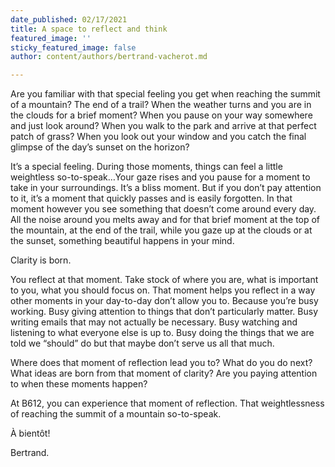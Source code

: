 ```yaml
---
date_published: 02/17/2021
title: A space to reflect and think
featured_image: ''
sticky_featured_image: false
author: content/authors/bertrand-vacherot.md

---
```

Are you familiar with that special feeling you get when reaching the summit of a mountain? The end of a trail? When the weather turns and you are in the clouds for a brief moment? When you pause on your way somewhere and just look around? When you walk to the park and arrive at that perfect patch of grass? When you look out your window and you catch the final glimpse of the day’s sunset on the horizon?

It’s a special feeling. During those moments, things can feel a little weightless so-to-speak…Your gaze rises and you pause for a moment to take in your surroundings. It’s a bliss moment. But if you don’t pay attention to it, it’s a moment that quickly passes and is easily forgotten. In that moment however you see something that doesn’t come around every day. All the noise around you melts away and for that brief moment at the top of the mountain, at the end of the trail, while you gaze up at the clouds or at the sunset, something beautiful happens in your mind.

Clarity is born.

You reflect at that moment. Take stock of where you are, what is important to you, what you should focus on. That moment helps you reflect in a way other moments in your day-to-day don’t allow you to. Because you’re busy working. Busy giving attention to things that don’t particularly matter. Busy writing emails that may not actually be necessary. Busy watching and listening to what everyone else is up to. Busy doing the things that we are told we “should” do but that maybe don’t serve us all that much.

Where does that moment of reflection lead you to? What do you do next? What ideas are born from that moment of clarity? Are you paying attention to when these moments happen?

At B612, you can experience that moment of reflection. That weightlessness of reaching the summit of a mountain so-to-speak.

À bientôt!

Bertrand.